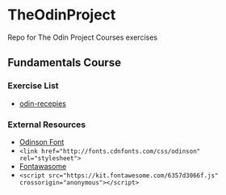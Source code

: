 # TheOdinProject

Repo for The Odin Project Courses exercises

## Fundamentals Course

### Exercise List

- [odin-recepies](https://github.com/RixCrafts/TheOdinProject/tree/main/Fundamentals/odin-recipes/index.html)

### External Resources

- [Odinson Font](http://fonts.cdnfonts.com/css/odinson)
- `<link href="http://fonts.cdnfonts.com/css/odinson" rel="stylesheet">`
- [Fontawasome](https://kit.fontawesome.com/6357d3066f.js)
- `<script src="https://kit.fontawesome.com/6357d3066f.js" crossorigin="anonymous"></script>`
